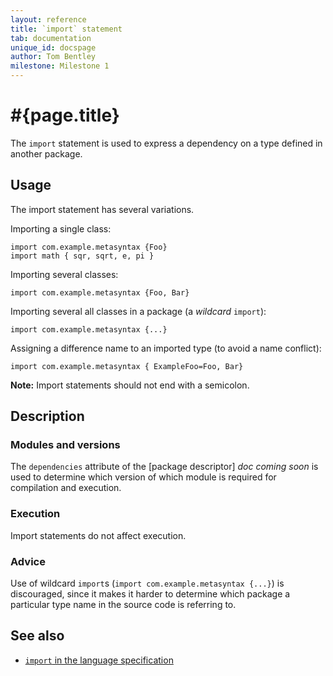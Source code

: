 ```yaml
---
layout: reference
title: `import` statement
tab: documentation
unique_id: docspage
author: Tom Bentley
milestone: Milestone 1
---
```


# #{page.title}

The `import` statement is used to express a dependency on a type defined in 
another package.

## Usage 

The import statement has several variations. 

Importing a single class:

    import com.example.metasyntax {Foo}
    import math { sqr, sqrt, e, pi }

Importing several classes:

    import com.example.metasyntax {Foo, Bar}
    
Importing several all classes in a package (a *wildcard* `import`):

    import com.example.metasyntax {...}
    
Assigning a difference name to an imported type (to avoid a name conflict):

    import com.example.metasyntax { ExampleFoo=Foo, Bar}

**Note:** Import statements should not end with a semicolon.

## Description

### Modules and versions

The `dependencies` attribute of the [package descriptor] _doc coming soon_ is used to 
determine which version of which module is required for compilation and 
execution.

### Execution

Import statements do not affect execution. 

### Advice

Use of wildcard `import`s (`import com.example.metasyntax {...}`) is 
discouraged, since it makes it harder to determine which package a particular
type name in the source code is referring to.

## See also

* [`import` in the language specification](#{site.urls.spec}#imports)
